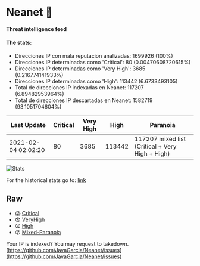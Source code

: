# Neanet :hocho:
#### Threat intelligence feed
#### The stats:

- Direcciones IP con mala reputacion analizadas: 1699926 (100%)
- Direcciones IP determinadas como 'Critical':  80 (0.00470608720615%)
- Direcciones IP determinadas como 'Very High':  3685 (0.216774141933%)
- Direcciones IP determinadas como 'High':  113442 (6.6733493105)
- Total de direcciones IP indexadas en Neanet:  117207 (6.89482953964%)
- Total de direcciones IP descartadas en Neanet:  1582719 (93.1051704604%)

| Last Update | Critical | Very High | High | Paranoia |
| --- | --- | --- | --- | --- |
| 2021-02-04 02:02:20 | 80 | 3685 | 113442 | 117207 mixed list (Critical + Very High + High)|

![Stats](https://docs.google.com/spreadsheets/d/e/2PACX-1vSnaNMIXVabIpDJjufMlzH7poXnshF3mgd8Is1g9ytUEzVsP5my4Trn8f-xkoLLQ38xpL3HtmUexLo6/pubchart?oid=501124687&format=image)

For the historical stats go to: [link](/stats.csv)
## Raw
- :scream: [Critical](https://raw.githubusercontent.com/JavaGarcia/Neanet/master/blacklists/neanet_critical.txt)
- :fearful: [VeryHigh](https://raw.githubusercontent.com/JavaGarcia/Neanet/master/blacklists/neanet_veryHigh.txtt)
- :frowning: [High](https://raw.githubusercontent.com/JavaGarcia/Neanet/master/blacklists/neanet_high.txt)
- :dizzy_face: [Mixed-Paranoia](https://raw.githubusercontent.com/JavaGarcia/Neanet/master/blacklists/neanet_all.txt)


Your IP is indexed? You may request to takedown. [https://github.com/JavaGarcia/Neanet/issues](https://github.com/JavaGarcia/Neanet/issues)








































































































































































































































































































































































































































































































































































































































































































































































































































































































































































































































































































































































































































































































































































































































































































































































































































































































































































































































































































































































































































































































































































































































































































































































































































































































































































































































































































































































































































































































































































































































































































































































































































































































































































































































































































































































































































































































































































































































































































































































































































































































